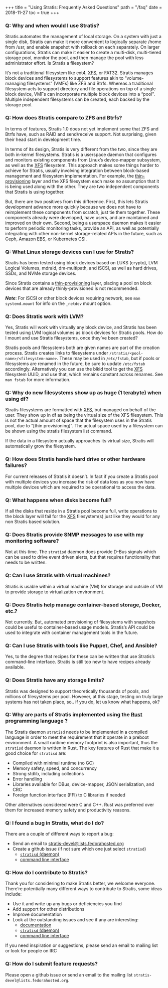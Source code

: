 +++
title = "Using Stratis: Frequently Asked Questions"
path = "/faq"
date = 2018-11-27
toc = true
+++


### Q: Why and when would I use Stratis?

Stratis automates the management of local storage. On a system with just a single disk, Stratis can make it more convenient to logically separate /home from /usr, and enable snapshot with rollback on each separately. On larger configurations, Stratis can make it easier to create a multi-disk, multi-tiered storage pool, monitor the pool, and then manage the pool with less administrator effort.
Is Stratis a filesystem?

It’s not a traditional filesystem like ext4, [XFS], or FAT32. Stratis manages block devices and filesystems to support features akin to “volume-managing filesystems” (VMFs) like ZFS and Btrfs. Whereas a traditional filesystem acts to support directory and file operations on top of a single block device, VMFs can incorporate multiple block devices into a “pool”. Multiple independent filesystems can be created, each backed by the storage pool.

### Q: How does Stratis compare to ZFS and Btrfs?

In terms of features, Stratis 1.0 does not yet implement some that ZFS and Btrfs have, such as RAID and send/receive support. Not surprising, given their head start in development time.

In terms of its design, Stratis is very different from the two, since they are both in-kernel filesystems. Stratis is a userspace daemon that configures and monitors existing components from Linux’s device-mapper subsystem, as well as the [XFS] filesystem. This approach makes some things harder to achieve for Stratis, usually involving integration between block-based management and filesystem implementation. For example, the [thin-provisioning] layer and the XFS filesystem each make no assumption that it is being used along with the other. They are two independent components that Stratis is using together.

But, there are two positives from this difference. First, this lets Stratis development advance more quickly because we does not have to reimplement these components from scratch, just tie them together. These components already were developed, have users, and are maintained and improved on their own. Second, being a userspace daemon makes it easier to perform periodic monitoring tasks, provide an API, as well as potentially integrating with other non-kernel storage-related APIs in the future, such as Ceph, Amazon EBS, or Kubernetes CSI.

### Q: What Linux storage devices can I use for Stratis?

Stratis has been tested using block devices based on LUKS (crypto), LVM Logical Volumes, mdraid, dm-multipath, and iSCSI, as well as hard drives, SSDs, and NVMe storage devices.

Since Stratis contains a [thin-provisioning] layer, placing a pool on block devices that are already thinly-provisioned is not recommended.

***Note***: For iSCSI or other block devices requiring network, see `man systemd.mount` for info on the `_netdev` mount option.

### Q: Does Stratis work with LVM?

Yes, Stratis will work with virtually any block device, and Stratis has been tested using LVM logical volumes as block devices for Stratis pools.
How do I mount and use Stratis filesystems, once they’ve been created?

Stratis pools and filesystems both are given names are part of the creation process. Stratis creates links to filesystems under `/stratis/<pool-name>/<filesystem-name>`. These may be used in `/etc/fstab`, but if pools or filesystems are renamed in the future, be sure to update `/etc/fstab` accordingly. Alternatively you can use the blkid tool to get the [XFS] filesystem UUID, and use that, which remains constant across renames. See `man fstab` for more information.

### Q: Why do new filesystems show up as huge (1 terabyte) when using df?

Stratis filesystems are formatted with [XFS], but managed on behalf of the user. They show up in df as being the virtual size of the XFS filesystem. This is not the actual amount of space that the filesystem uses in the Stratis pool, due to “[thin provisioning]”. The actual space used by a filesystem can be shown using the stratis filesystem list command.

If the data in a filesystem actually approaches its virtual size, Stratis will automatically grow the filesystem.

### Q: How does Stratis handle hard drive or other hardware failures?

For current releases of Stratis it doesn’t. In fact if you create a Stratis pool with multiple devices you increase the risk of data loss as you now have multiple devices which are required to be operational to access the data.

### Q: What happens when disks become full?

If all the disks that reside in a Stratis pool become full, write operations to the block layer will fail for the [XFS] filesystem(s) just like they would for any non Stratis based solution.

### Q: Does Stratis provide SNMP messages to use with my monitoring software?

Not at this time. The `stratisd` daemon does provide D-Bus signals which can be used to drive event driven alerts, but that requires functionality that needs to be written.

### Q: Can I use Stratis with virtual machines?

Stratis is usable within a virtual machine (VM) for storage and outside of VM to provide storage to virtualization environment.

### Q: Does Stratis help manage container-based storage, Docker, etc.?

Not currently. But, automated provisioning of filesystems with snapshots could be useful to container-based usage models. Stratis’s API could be used to integrate with container management tools in the future.

### Q: Can I use Stratis with tools like Puppet, Chef, and Ansible?

Yes, to the degree that recipes for these can be written that use Stratis’s command-line interface. Stratis is still too new to have recipes already available.

### Q: Does Stratis have any storage limits?

Stratis was designed to support theoretically thousands of pools, and millions of filesystems per pool. However, at this stage, testing on truly large systems has not taken place, so.. if you do, let us know what happens, ok?

### Q: Why are parts of Stratis implemented using the [Rust] programming language ?

The Stratis daemon `stratisd` needs to be implemented in a compiled language in order to meet the requirement that it operate in a preboot environment. A small runtime memory footprint is also important, thus the `stratisd` daemon is written in Rust. The key features of Rust that make it a good choice for `stratisd` are:

- Compiled with minimal runtime (no GC)
- Memory safety, speed, and concurrency
- Strong stdlib, including collections
- Error handling
- Libraries available for DBus, device-mapper, JSON serialization, and CRC
- Foreign function interface (FFI) to C libraries if needed

Other alternatives considered were C and C++. Rust was preferred over them for increased memory safety and productivity reasons.

### Q: I found a bug in Stratis, what do I do?

There are a couple of different ways to report a bug:

- Send an email to stratis-devel@lists.fedorahosted.org
- Create a github issue (if not sure which one just select `stratisd`)
  - [`stratisd` (daemon)](https://github.com/stratis-storage/stratisd/issues)
  - [command line interface](https://github.com/stratis-storage/stratis-cli/issues)

### Q: How do I contribute to Stratis?

Thank you for considering to make Stratis better, we welcome everyone. There’re potentially many different ways to contribute to Stratis, some ideas include:

- Use it and write up any bugs or deficiencies you find
- Add support for other distributions
- Improve documentation
- Look at the outstanding issues and see if any are interesting:
  - [documentation](https://github.com/stratis-storage/stratis-docs/issues)
  - [`stratisd` (daemon)](https://github.com/stratis-storage/stratisd/issues)
  - [command line interface](https://github.com/stratis-storage/stratis-cli/issues)

If you need inspiration or suggestions, please send an email to mailing list or look for people on IRC

### Q: How do I submit feature requests?

Please open a github issue or send an email to the mailing list `stratis-devel@lists.fedorahosted.org`.

[XFS]: https://en.wikipedia.org/wiki/XFS
[thin-provisioning]: https://en.wikipedia.org/wiki/Thin_provisioning
[Rust]: https://www.rust-lang.org/
